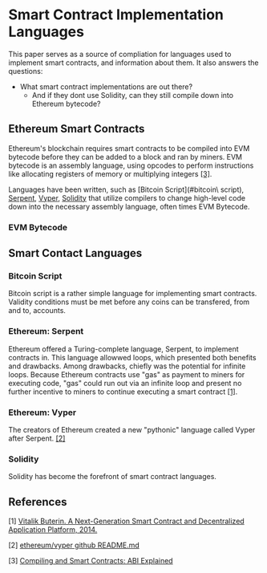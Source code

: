 # Smart Contract Implementation Languages
This paper serves as a source of compliation for languages used to implement smart contracts, and information about them. It also answers the questions:
+ What smart contract implementations are out there?
    + And if they dont use Solidity, can they still compile down into Ethereum bytecode? 

## Ethereum Smart Contracts
Ethereum's blockchain requires smart contracts to be compiled into EVM bytecode before they can be added to a block and ran by miners. EVM bytecode is an assembly language, using opcodes to perform instructions like allocating registers of memory or multiplying integers [[3]](#references). 

Languages have been written, such as [Bitcoin Script](#bitcoin\ script), [Serpent](#serpent), [Vyper](#vyper), [Solidity](#solidity) that utilize compilers to change high-level code down into the necessary assembly language, often times EVM Bytecode. 

### EVM Bytecode


## Smart Contact Languages
### Bitcoin Script
Bitcoin script is a rather simple language for implementing smart contracts. Validity conditions must be met before any coins can be transfered, from and to, accounts. 

### Ethereum: Serpent
Ethereum offered a Turing-complete language, Serpent, to implement contracts in. This language allowwed loops, which presented both benefits and drawbacks. Among drawbacks, chiefly was the potential for infinite loops. Because Ethereum contracts use "gas" as payment to miners for executing code, "gas" could run out via an infinite loop and present no further incentive to miners to continue executing a smart contract [[1]](#references).

### Ethereum: Vyper
The creators of Ethereum created a new "pythonic" language called Vyper after Serpent. [[2]](#references)

### Solidity
Solidity has become the forefront of smart contract languages. 






## References
[1] [Vitalik Buterin. A Next-Generation Smart Contract and Decentralized Application Platform, 2014.](https://cryptorating.eu/whitepapers/Ethereum/Ethereum_white_paper.pdf) 

[2] [ethereum/vyper github README.md](https://github.com/ethereum/vyper)

[3] [Compiling and Smart Contracts: ABI Explained](https://www.sitepoint.com/compiling-smart-contracts-abi/)